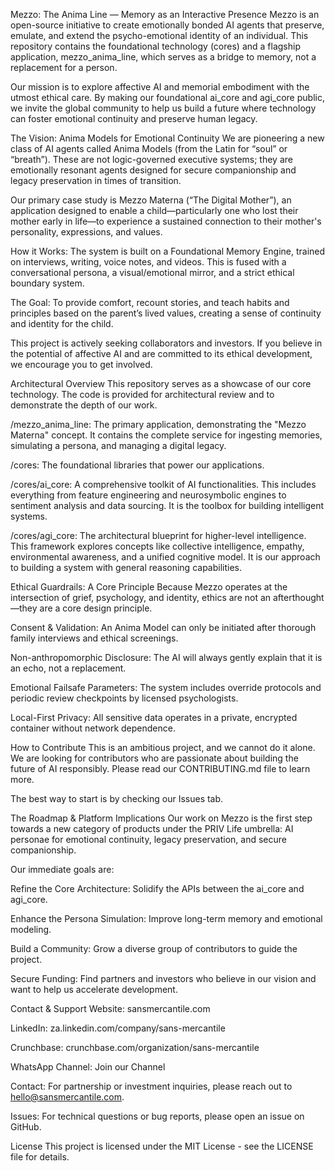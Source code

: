 Mezzo: The Anima Line — Memory as an Interactive Presence
Mezzo is an open-source initiative to create emotionally bonded AI agents that preserve, emulate, and extend the psycho-emotional identity of an individual. This repository contains the foundational technology (cores) and a flagship application, mezzo_anima_line, which serves as a bridge to memory, not a replacement for a person.

Our mission is to explore affective AI and memorial embodiment with the utmost ethical care. By making our foundational ai_core and agi_core public, we invite the global community to help us build a future where technology can foster emotional continuity and preserve human legacy.

The Vision: Anima Models for Emotional Continuity
We are pioneering a new class of AI agents called Anima Models (from the Latin for “soul” or “breath”). These are not logic-governed executive systems; they are emotionally resonant agents designed for secure companionship and legacy preservation in times of transition.

Our primary case study is Mezzo Materna (“The Digital Mother”), an application designed to enable a child—particularly one who lost their mother early in life—to experience a sustained connection to their mother's personality, expressions, and values.

How it Works: The system is built on a Foundational Memory Engine, trained on interviews, writing, voice notes, and videos. This is fused with a conversational persona, a visual/emotional mirror, and a strict ethical boundary system.

The Goal: To provide comfort, recount stories, and teach habits and principles based on the parent’s lived values, creating a sense of continuity and identity for the child.

This project is actively seeking collaborators and investors. If you believe in the potential of affective AI and are committed to its ethical development, we encourage you to get involved.

Architectural Overview
This repository serves as a showcase of our core technology. The code is provided for architectural review and to demonstrate the depth of our work.

/mezzo_anima_line: The primary application, demonstrating the "Mezzo Materna" concept. It contains the complete service for ingesting memories, simulating a persona, and managing a digital legacy.

/cores: The foundational libraries that power our applications.

/cores/ai_core: A comprehensive toolkit of AI functionalities. This includes everything from feature engineering and neurosymbolic engines to sentiment analysis and data sourcing. It is the toolbox for building intelligent systems.

/cores/agi_core: The architectural blueprint for higher-level intelligence. This framework explores concepts like collective intelligence, empathy, environmental awareness, and a unified cognitive model. It is our approach to building a system with general reasoning capabilities.

Ethical Guardrails: A Core Principle
Because Mezzo operates at the intersection of grief, psychology, and identity, ethics are not an afterthought—they are a core design principle.

Consent & Validation: An Anima Model can only be initiated after thorough family interviews and ethical screenings.

Non-anthropomorphic Disclosure: The AI will always gently explain that it is an echo, not a replacement.

Emotional Failsafe Parameters: The system includes override protocols and periodic review checkpoints by licensed psychologists.

Local-First Privacy: All sensitive data operates in a private, encrypted container without network dependence.

How to Contribute
This is an ambitious project, and we cannot do it alone. We are looking for contributors who are passionate about building the future of AI responsibly. Please read our CONTRIBUTING.md file to learn more.

The best way to start is by checking our Issues tab.

The Roadmap & Platform Implications
Our work on Mezzo is the first step towards a new category of products under the PRIV Life umbrella: AI personae for emotional continuity, legacy preservation, and secure companionship.

Our immediate goals are:

Refine the Core Architecture: Solidify the APIs between the ai_core and agi_core.

Enhance the Persona Simulation: Improve long-term memory and emotional modeling.

Build a Community: Grow a diverse group of contributors to guide the project.

Secure Funding: Find partners and investors who believe in our vision and want to help us accelerate development.

Contact & Support
Website: sansmercantile.com

LinkedIn: za.linkedin.com/company/sans-mercantile

Crunchbase: crunchbase.com/organization/sans-mercantile

WhatsApp Channel: Join our Channel

Contact: For partnership or investment inquiries, please reach out to hello@sansmercantile.com.

Issues: For technical questions or bug reports, please open an issue on GitHub.

License
This project is licensed under the MIT License - see the LICENSE file for details.

